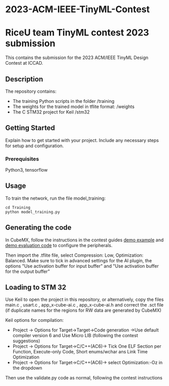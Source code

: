 # 2023-ACM-IEEE-TinyML-Contest

# RiceU team TinyML contest 2023 submission

This contains the submission for the 2023 ACM/IEEE TinyML Design Contest at ICCAD. 

## Description

The repository contains:
 - The training Python scripts in the folder /training
 - The weights for the trained model in tflite format: /weights
 - The C STM32 project for Keil  /stm32

## Getting Started

Explain how to get started with your project. Include any necessary steps for setup and configuration.

### Prerequisites

Python3, tensorflow 

## Usage

To train the network, run the file model_training:

```
cd Training
python model_training.py
```

## Generating the code

In CubeMX,  follow the instructions in the contest guides  [demo example](https://github.com/tinymlcontest/tinymlcontest2023_demo_example)
and [demo evaluation code](https://github.com/tinymlcontest/tinymlcontest2023_demo_evaluation) to configure the peripherals.

Then import the .tflite file, select Compression: Low, Optimization: Balanced.
Make sure to tick in advanced settings for the AI plugin, the options "Use activation buffer for input buffer" and "Use activation buffer for the output buffer" 

## Loading to STM 32

Use Keil to open the project in this repository, or alternatively, copy the files main.c , usart.c , app_x-cube-ai.c , app_x-cube-ai.h and correct the .sct file (if duplicate names for the regions for RW data are generated by CubeMX)

Keil options for compilation:

- Project -> Options for Target->Target->Code generation ->Use default compiler version 6 and Use Micro LIB (following the contest suggestions)
- Project -> Options for Target->C/C++(AC6)-> Tick One ELF Section per Function, Execute-only Code, Short enums/wchar ans Link Time Optimization
- Project -> Options for Target->C/C++(AC6)-> select Optimization:-Oz in the dropdown 

Then use the validate.py code as normal, following the contest instructions

